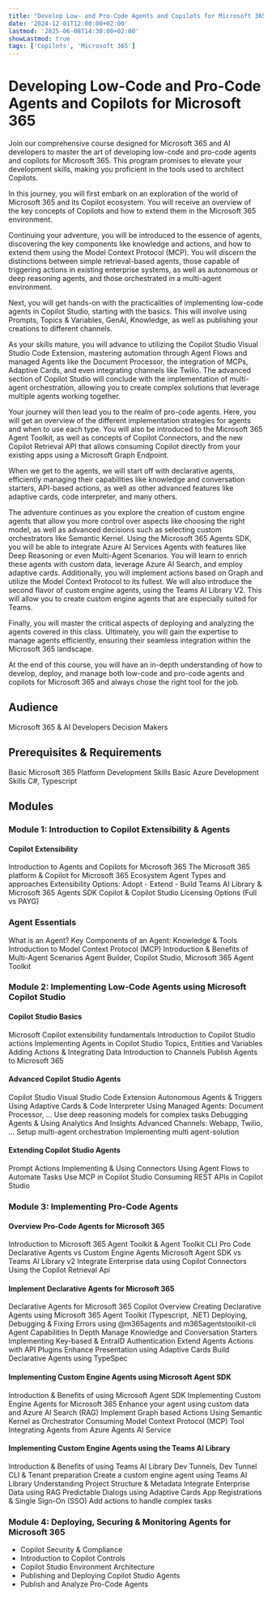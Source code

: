 ```yaml
---
title: "Develop Low- and Pro-Code Agents and Copilots for Microsoft 365"
date: '2024-12-01T12:00:00+02:00'
lastmod: '2025-06-08T14:30:00+02:00'
showLastmod: true
tags: ['Copilots', 'Microsoft 365']
---
```


# Developing Low-Code and Pro-Code Agents and Copilots for Microsoft 365

Join our comprehensive course designed for Microsoft 365 and AI developers to master the art of developing low-code and pro-code agents and copilots for Microsoft 365. This program promises to elevate your development skills, making you proficient in the tools used to architect Copilots.

In this journey, you will first embark on an exploration of the world of Microsoft 365 and its Copilot ecosystem. You will receive an overview of the key concepts of Copilots and how to extend them in the Microsoft 365 environment.

Continuing your adventure, you will be introduced to the essence of agents, discovering the key components like knowledge and actions, and how to extend them using the Model Context Protocol (MCP). You will discern the distinctions between simple retrieval-based agents, those capable of triggering actions in existing enterprise systems, as well as autonomous or deep reasoning agents, and those orchestrated in a multi-agent environment.

Next, you will get hands-on with the practicalities of implementing low-code agents in Copilot Studio, starting with the basics. This will involve using Prompts, Topics & Variables, GenAI, Knowledge, as well as publishing your creations to different channels.

As your skills mature, you will advance to utilizing the Copilot Studio Visual Studio Code Extension, mastering automation through Agent Flows and managed Agents like the Document Processor, the integration of MCPs, Adaptive Cards, and even integrating channels like Twilio. The advanced section of Copilot Studio will conclude with the implementation of multi-agent orchestration, allowing you to create complex solutions that leverage multiple agents working together.

Your journey will then lead you to the realm of pro-code agents. Here, you will get an overview of the different implementation strategies for agents and when to use each type. You will also be introduced to the Microsoft 365 Agent Toolkit, as well as concepts of Copilot Connectors, and the new Copilot Retrieval API that allows consuming Copilot directly from your existing apps using a Microsoft Graph Endpoint.

When we get to the agents, we will start off with declarative agents, efficiently managing their capabilities like knowledge and conversation starters, API-based actions, as well as other advanced features like adaptive cards, code interpreter, and many others.

The adventure continues as you explore the creation of custom engine agents that allow you more control over aspects like choosing the right model, as well as advanced decisions such as selecting custom orchestrators like Semantic Kernel. Using the Microsoft 365 Agents SDK, you will be able to integrate Azure AI Services Agents with features like Deep Reasoning or even Multi-Agent Scenarios. You will learn to enrich these agents with custom data, leverage Azure AI Search, and employ adaptive cards. Additionally, you will implement actions based on Graph and utilize the Model Context Protocol to its fullest. We will also introduce the second flavor of custom engine agents, using the Teams AI Library V2. This will allow you to create custom engine agents that are especially suited for Teams.

Finally, you will master the critical aspects of deploying and analyzing the agents covered in this class. Ultimately, you will gain the expertise to manage agents efficiently, ensuring their seamless integration within the Microsoft 365 landscape.

At the end of this course, you will have an in-depth understanding of how to develop, deploy, and manage both low-code and pro-code agents and copilots for Microsoft 365 and always chose the right tool for the job.

## Audience

Microsoft 365 & AI Developers
Decision Makers

## Prerequisites & Requirements

Basic Microsoft 365 Platform Development Skills
Basic Azure Development Skills
C#, Typescript

## Modules

### Module 1: Introduction to Copilot Extensibility & Agents

#### Copilot Extensibility

Introduction to Agents and Copilots for Microsoft 365
The Microsoft 365 platform & Copilot for Microsoft 365 Ecosystem
Agent Types and approaches
Extensibility Options: Adopt - Extend - Build
Teams AI Library & Microsoft 365 Agents SDK
Copilot & Copilot Studio Licensing Options (Full vs PAYG)

### Agent Essentials

What is an Agent?
Key Components of an Agent: Knowledge & Tools
Introduction to Model Context Protocol (MCP)
Introduction & Benefits of Multi-Agent Scenarios
Agent Builder, Copilot Studio, Microsoft 365 Agent Toolkit

### Module 2: Implementing Low-Code Agents using Microsoft Copilot Studio

#### Copilot Studio Basics

Microsoft Copilot extensibility fundamentals
Introduction to Copilot Studio actions
Implementing Agents in Copilot Studio
Topics, Entities and Variables
Adding Actions & Integrating Data
Introduction to Channels
Publish Agents to Microsoft 365

#### Advanced Copilot Studio Agents

Copilot Studio Visual Studio Code Extension
Autonomous Agents & Triggers
Using Adaptive Cards & Code Interpreter
Using Managed Agents: Document Processor, ...
Use deep reasoning models for complex tasks
Debugging Agents & Using Analytics And Insights
Advanced Channels: Webapp, Twilio, ...
Setup multi-agent orchestration
Implementing multi agent-solution

#### Extending Copilot Studio Agents

Prompt Actions
Implementing & Using Connectors
Using Agent Flows to Automate Tasks
Use MCP in Copilot Studio
Consuming REST APIs in Copilot Studio

### Module 3: Implementing Pro-Code Agents

#### Overview Pro-Code Agents for Microsoft 365

Introduction to Microsoft 365 Agent Toolkit & Agent Toolkit CLI
Pro Code Declarative Agents vs Custom Engine Agents
Microsoft Agent SDK vs Teams AI Library v2
Integrate Enterprise data using Copilot Connectors
Using the Copilot Retrieval Api

#### Implement Declarative Agents for Microsoft 365

Declarative Agents for Microsoft 365 Copilot Overview
Creating Declarative Agents using Microsoft 365 Agent Toolkit (Typescript, .NET)
Deploying, Debugging & Fixing Errors using @m365agents and m365agentstoolkit-cli
Agent Capabilities In Depth
Manage Knowledge and Conversation Starters
Implementing Key-based & EntraID Authentication
Extend Agents Actions with API Plugins
Enhance Presentation using Adaptive Cards
Build Declarative Agents using TypeSpec

#### Implementing Custom Engine Agents using Microsoft Agent SDK

Introduction & Benefits of using Microsoft Agent SDK
Implementing Custom Engine Agents for Microsoft 365
Enhance your agent using custom data and Azure AI Search (RAG)
Implement Graph based Actions
Using Semantic Kernel as Orchestrator
Consuming Model Context Protocol (MCP) Tool
Integrating Agents from Azure Agents AI Service

#### Implementing Custom Engine Agents using the Teams AI Library

Introduction & Benefits of using Teams AI Library
Dev Tunnels, Dev Tunnel CLI & Tenant preparation
Create a custom engine agent using Teams AI Library
Understanding Project Structure & Metadata
Integrate Enterprise Data using RAG
Predictable Dialogs using Adaptive Cards
App Registrations & Single Sign-On (SSO)
Add actions to handle complex tasks

### Module 4: Deploying, Securing & Monitoring Agents for Microsoft 365

- Copilot Security & Compliance
- Introduction to Copilot Controls
- Copilot Studio Environment Architecture
- Publishing and Deploying Copilot Studio Agents
- Publish and Analyze Pro-Code Agents
